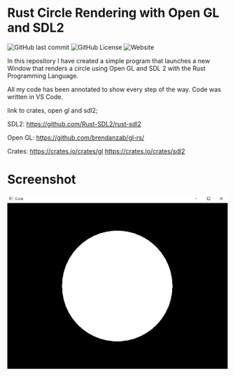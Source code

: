 # Rust Circle Rendering with Open GL and SDL2

![GitHub last commit](https://img.shields.io/github/last-commit/moazie/rust-open-gl-circle?logo=github&labelColor=black&color=%23725AC1) ![GitHub License](https://img.shields.io/github/license/moazie/rust-open-gl-circle?labelColor=black&color=black) ![Website](https://img.shields.io/website?url=https%3A%2F%2Fmoazelseyoufi.xyz%2F&up_message=moazelseyoufi.xyz&style=flat&labelColor=black)

In this repository I have created a simple program that launches a new Window that renders a circle using Open GL and SDL 2 with the Rust Programming Language.

All my code has been annotated to show every step of the way. Code was written in VS Code.

link to crates, open gl and sdl2;

SDL2:
https://github.com/Rust-SDL2/rust-sdl2

Open GL:
https://github.com/brendanzab/gl-rs/

Crates:
https://crates.io/crates/gl
https://crates.io/crates/sdl2

# Screenshot

![screenshot circle](src/readme_files/circle_screenshot.png)

